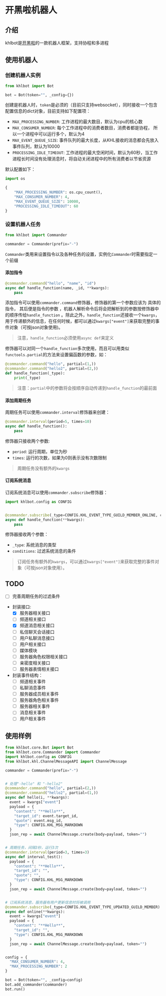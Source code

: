# 开黑啦机器人

## 介绍

khlbot是[开黑啦](https://www.kaiheila.cn)的一款机器人框架，支持协程和多进程

## 使用机器人

### 创建机器人实例

```python
from khlbot import Bot

bot = Bot(token="", _config={})
```

创建是机器人时，`token`是必须的（目前只支持websocket），同时接收一个包含配置信息的dict对象，目前支持如下配置项：

+ `MAX_PROCESSING_NUMBER`: 工作进程的最大数目，默认为cpu的核心数
+ `MAX_CONSUMER_NUMBER`: 每个工作进程中的消费者数目，消费者都是协程， 所以一个进程中可以运行多个，默认为4
+ `MAX_EVENT_QUEUE_SIZE`: 事件队列的最大长度，从KHL接收的消息都会先放入事件队列，默认为10000
+ `PROCESSING_IDLE_TIMEOUT`: 工作进程的最大空闲时间，默认为60秒，当工作进程长时间没有处理消息时，将自动关闭进程中的所有消费者以节省资源

默认配置如下：

```python
import os

{
    "MAX_PROCESSING_NUMBER": os.cpu_count(),
    "MAX_CONSUMER_NUMBER": 4,
    "MAX_EVENT_QUEUE_SIZE": 10000,
    "PROCESSING_IDLE_TIMEOUT": 60
}
```

### 设置机器人任务

```python
from khlbot import Commander

commander = Commander(prefix="-")
```

`Commander`类用来设置指令以及各种任务的设置，实例化`Commander`时需要指定一个前缀

#### 添加指令

```python
@commander.command("hello", "name", "id")
async def handle_function(name, _id, **kwargs):
    pass
```

添加指令可以使用`commander.command`修饰器，修饰器的第一个参数应该为 具体的指令， 其后便是指令的参数 ，机器人解析命令后将会把解析到的参数按修饰器中的顺序传给`handle_function`
。除此之外，`handle_function`还接收一个`kwargs`，用于传递额外的信息，在任何时候，都可以通过`kwargs["event"]`来获取完整的事件对象（可按json对象使用)。
> 注意，`handle_function`必须使用`async def`来定义

修饰器可以对同一个`handle_function`多次使用，而且可以用类似`functools.partial`的方法来设置偏函数的参数，如：

```python
@commander.command("hello", partial=(1,))
@commander.command("hello2", partial=(2,))
def handle_function(_type):
    print(_type)
```

> 注意：`partial`中的参数将会按顺序自动传递到`handle_function`的最前面

#### 添加周期任务

周期任务可以使用`commander.interval`修饰器来创建：

```python
@commander.interval(period=5, times=10)
async def handle_function():
    pass
```

修饰器只接收两个参数:

+ `period`: 运行周期，单位为秒
+ `times`: 运行的次数，如果为0则表示没有次数限制

> 周期任务没有额外的`kwargs`

#### 订阅系统消息

订阅系统消息可以使用`commander.subscribe`修饰器：

```python
import khlbot.config as CONFIG


@commander.subscribe(_type=CONFIG.KHL_EVENT_TYPE_GUILD_MEMBER_ONLINE, conditions={})
async def handle_function(**kwargs):
    pass
```

修饰器接收两个参数：

+ `_type`: 系统消息的类型
+ `conditions`: 过滤系统消息的条件

> 订阅任务有额外的`kwargs`，可以通过`kwargs["event"]`来获取完整的事件对象（可按json对象使用）。

## TODO
+ [ ] 完善周期任务的过滤条件
+ 封装接口:
  + [x] 服务器相关接口
  + [ ] 频道相关接口
  + [x] 频道消息相关接口
  + [ ] 私信聊天会话接口
  + [ ] 用户私聊消息接口
  + [ ] 用户相关接口
  + [ ] 媒体模块
  + [ ] 服务器角色权限相关接口
  + [ ] 亲密度相关接口
  + [ ] 服务器表情相关接口
  
+ 封装事件结构：
  + [ ] 频道相关事件
  + [ ] 私聊消息事件
  + [ ] 服务器成员相关事件
  + [ ] 服务器角色相关事件
  + [ ] 服务器相关事件
  + [ ] 消息相关事件
  + [ ] 用户相关事件

## 使用样例

```python
from khlbot.core.Bot import Bot
from khlbot.core.Commander import Commander
import khlbot.config as CONFIG
from khlbot.khl.ChannelMessageAPI import ChannelMessage

commander = Commander(prefix="-")


# 处理"-hello" 和 "-hello2"
@commander.command("hello", partial=(2,))
@commander.command("hello2", partial=(1,))
async def hello(i, **kwargs):
  event = kwargs["event"]
  payload = {
    "content": "**Hello**",
    "target_id": event.target_id,
    "quote": event.msg_id,
    "type": CONFIG.KHL_MSG_MARKDOWN
  }
  json_rep = await ChannelMessage.create(body=payload, token="")


# 周期任务，间隔3秒，运行3次
@commander.interval(period=3, times=3)
async def interval_test():
  payload = {
    "content": "**Hello**",
    "target_id": "",
    "quote": "",
    "type": CONFIG.KHL_MSG_MARKDOWN
  }
  json_rep = await ChannelMessage.create(body=payload, token="")


# 订阅系统消息，服务器有用户更新信息时将被调用
@commander.subscribe(_type=CONFIG.KHL_EVENT_TYPE_UPDATED_GUILD_MEMBER)
async def online(**kwargs):
  event = kwargs["event"]
  payload = {
    "content": "**Hello**",
    "target_id": "",
    "type": CONFIG.KHL_MSG_MARKDOWN
  }
  json_rep = await ChannelMessage.create(body=payload, token="")


config = {
  "MAX_CONSUMER_NUMBER": 4,
  "MAX_PROCESSING_NUMBER": 2
}

bot = Bot(token="", _config=config)
bot.add_commander(commander)
bot.run()
```